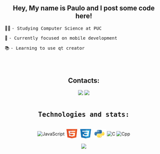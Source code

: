 <h2 align="center">Hey, My name is Paulo and I post some code here!</h2>

<div>
👨‍💻 <samp> - Studying Computer Science at PUC</samp> 

👾 <samp> - Currently focused on mobile development</samp>

📚 <samp> - Learning to use qt creator</samp>
</div>

<br>
<br>
<h2 align="center">Contacts:</h2>
<div align="center"> 
  <a href="https://www.instagram.com/httpspaulo__/" target="_blank"><img src="https://img.shields.io/badge/-Instagram-%23E4405F?style=for-the-badge&logo=instagram&logoColor=white" target="_blank"></a>
  <a href="https://www.linkedin.com/in/paulo-gabriel-de-oliveira-a91662279/" target="_blank"><img src="https://img.shields.io/badge/-LinkedIn-%230077B5?style=for-the-badge&logo=linkedin&logoColor=white" target="_blank"></a> 
</div>

<br>

<h2 align="center"><samp>Technologies and stats:</samp></h2> 

<div align="center" style="display: inline_block"><br> 
  <img align="center" alt="JavaScript" height="30" width="40" src="https://cdn.jsdelivr.net/gh/devicons/devicon/icons/javascript/javascript-original.svg"> 
  <img align="center" alt="HTML" height="30" width="40" src="https://raw.githubusercontent.com/devicons/devicon/master/icons/html5/html5-original.svg">
  <img align="center" alt="CSS" height="30" width="40" src="https://raw.githubusercontent.com/devicons/devicon/master/icons/css3/css3-original.svg">
  <img align="center" alt="Python" height="30" width="40" src="https://raw.githubusercontent.com/devicons/devicon/master/icons/python/python-original.svg">
  <img align="center" alt="C" height="30" width="40" src="https://cdn.jsdelivr.net/gh/devicons/devicon/icons/c/c-original.svg">
  <img align="center" alt="Cpp" height="30" width="40" src="https://cdn.jsdelivr.net/gh/devicons/devicon/icons/cplusplus/cplusplus-original.svg">
</div>
<br>

<div align="center">
  <a href="https://github.com/paulogab2601">
    <img height="215em" src="https://github-readme-stats-sigma-five.vercel.app/api?username=paulogab2601&show_icons=true&theme=blueberry&include_all_commits=true&count_private=true"/>
  </a>
</div>
